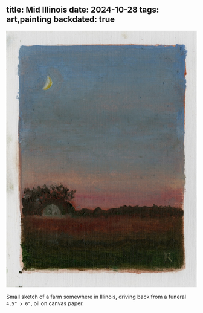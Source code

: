 title: Mid Illinois
date: 2024-10-28
tags: art,painting
backdated: true
---

![Mid Illinois](mid_illinois.jpeg)

Small sketch of a farm somewhere in Illinois, driving back from a funeral `4.5" x 6"`, oil on canvas paper.






